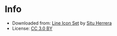 # Info
- Downloaded from: [Line Icon Set](http://www.flaticon.com/packs/line-icon-set) by [Situ Herrera](http://www.flaticon.com/authors/situ-herrera)
- License: [CC 3.0 BY](https://creativecommons.org/licenses/by/3.0/)
